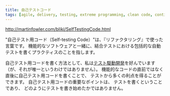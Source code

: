 ```yaml
---
title: 自己テストコード
tags: [agile, delivery, testing, extreme programming, clean code, continuous integration, refactoring]
---
```


http://martinfowler.com/bliki/SelfTestingCode.html

"自己テスト用コード（Self-testing Code）"は、『リファクタリング』で使った言葉です。
機能的なソフトウェアと一緒に、結合テストにおける包括的な自動テストを書くプラクティスのことを指します。

自己テスト用コードを書く方法として、私は[テスト駆動開発](TestDrivenDevelopment)を好んでいます（が、それが唯一というわけではありません）。
機能的なコードの直前ではなく直後に自己テスト用コードを書くことで、
テストから多くの利点を得ることができます。
自己テスト用コードの重要なポイントは、
テストを書くということであり、
どのようにテストを書き始めたかではありません。

